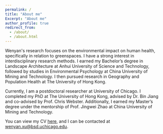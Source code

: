 ```yaml
---
permalink: /
title: "About me"
Excerpt: "About me"
author_profile: true
redirect_from: 
  - /about/
  - /about.html
---
```


Wenyan's research focuses on the environmental impact on human health, specifically in relation to greenspaces. I have a strong interest in interdisciplinary research methods. I earned my Bachelor’s degree in Landscape Architecture at Anhui University of Science and Technology, followed by studies in Environmental Psychology at China University of Mining and Technology. I then pursued research in Geography and Population Health at The University of Hong Kong.

Currently, I am a postdoctoral researcher at University of Chicago. I completed my PhD at The University of Hong Kong, advised by Dr. Bin Jiang and co-advised by Prof. Chris Webster. Additionally, I earned my Master’s degree under the mentorship of Prof. Jingwei Zhao at China University of Mining and Technology.

You can view my CV [here](files/Xu,Wenyan_CV_010042024_website.pdf), and I can be contacted at wenyan.xu@bsd.uchicago.edu.
